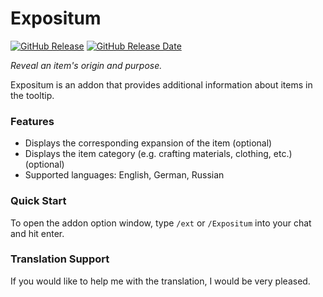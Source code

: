 # Expositum

[![GitHub Release](https://img.shields.io/github/v/release/wow-addon-dev/Expositum?logo=github&cacheSeconds=600)](https://github.com/wow-addon-dev/Expositum/releases)
[![GitHub Release Date](https://img.shields.io/github/release-date/wow-addon-dev/Expositum?logo=github&cacheSeconds=600)](https://github.com/wow-addon-dev/Expositum/releases)

*Reveal an item's origin and purpose.*

Expositum is an addon that provides additional information about items in the tooltip. 

### Features

*   Displays the corresponding expansion of the item (optional)
*   Displays the item category (e.g. crafting materials, clothing, etc.) (optional)
*   Supported languages: English, German, Russian

### Quick Start

To open the addon option window, type `/ext` or `/Expositum` into your chat and hit enter.

### Translation Support

If you would like to help me with the translation, I would be very pleased.

